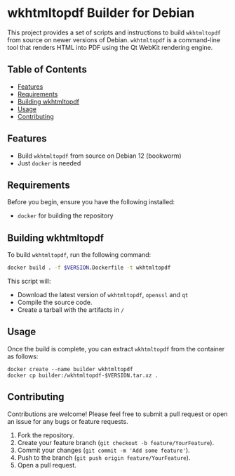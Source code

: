 # wkhtmltopdf Builder for Debian

This project provides a set of scripts and instructions to build `wkhtmltopdf`
from source on newer versions of Debian. `wkhtmltopdf` is a command-line tool
that renders HTML into PDF using the Qt WebKit rendering engine.

## Table of Contents

- [Features](#features)
- [Requirements](#requirements)
- [Building wkhtmltopdf](#building-wkhtmltopdf)
- [Usage](#usage)
- [Contributing](#contributing)

## Features

- Build `wkhtmltopdf` from source on Debian 12 (bookworm)
- Just `docker` is needed

## Requirements

Before you begin, ensure you have the following installed:

- `docker` for building the repository

## Building wkhtmltopdf

To build `wkhtmltopdf`, run the following command:

```bash
docker build . -f $VERSION.Dockerfile -t wkhtmltopdf
```

This script will:

- Download the latest version of `wkhtmltopdf`, `openssl` and `qt`
- Compile the source code.
- Create a tarball with the artifacts in `/`


## Usage

Once the build is complete, you can extract `wkhtmltopdf` from the container as follows:

```
docker create --name builder wkhtmltopdf
docker cp builder:/wkhtmltopdf-$VERSION.tar.xz .
```

## Contributing

Contributions are welcome! Please feel free to submit a pull request or open an issue for any bugs or feature requests.

1. Fork the repository.
2. Create your feature branch (`git checkout -b feature/YourFeature`).
3. Commit your changes (`git commit -m 'Add some feature'`).
4. Push to the branch (`git push origin feature/YourFeature`).
5. Open a pull request.
